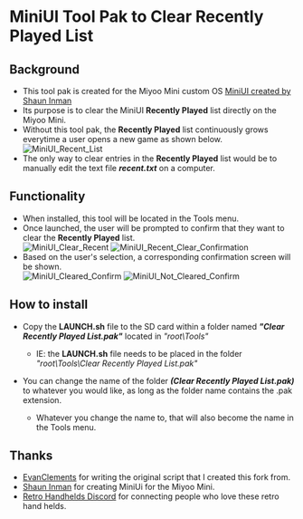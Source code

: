 # MiniUI Tool Pak to Clear Recently Played List

## Background
* This tool pak is created for the Miyoo Mini custom OS [MiniUI created by Shaun Inman](https://github.com/shauninman/MiniUI)
* Its purpose is to clear the MiniUI **Recently Played** list directly on the Miyoo Mini.
* Without this tool pak, the **Recently Played** list continuously grows everytime a user opens a new game as shown below.  
  ![MiniUI_Recent_List](https://user-images.githubusercontent.com/124028871/215833683-17d9c715-d7f7-4d0c-8f6b-88754b8854be.png)
* The only way to clear entries in the **Recently Played** list would be to manually edit the text file ***recent.txt*** on a computer. 

## Functionality
* When installed, this tool will be located in the Tools menu.   
* Once launched, the user will be prompted to confirm that they want to clear the **Recently Played** list.  
	![MiniUI_Clear_Recent](https://user-images.githubusercontent.com/124028871/215842003-ba4f552b-e3ed-43be-9309-ae48f556a3e8.png)
	![MiniUI_Recent_Clear_Confirmation](https://user-images.githubusercontent.com/124028871/215834679-d39482c5-17be-46f6-b86e-3b2a4a71ed39.png)  
* Based on the user's selection, a corresponding confirmation screen will be shown.  
	![MiniUI_Cleared_Confirm](https://user-images.githubusercontent.com/124028871/215876950-04f8cbff-aabd-4131-9c95-1614bb8edd8a.png)
	![MiniUI_Not_Cleared_Confirm](https://user-images.githubusercontent.com/124028871/215876968-b221707d-ffdc-43a4-9f29-dec45f7aa091.png)

  
## How to install
* Copy the **LAUNCH.sh** file to the SD card within a folder named ***"Clear Recently Played List.pak"*** located in *"root\Tools\"*
	* IE: the **LAUNCH.sh** file needs to be placed in the folder *"root\Tools\Clear Recently Played List.pak"*  
	   
* You can change the name of the folder ***(Clear Recently Played List.pak)*** to whatever you would like, as long as the folder name contains the .pak extension.
	* Whatever you change the name to, that will also become the name in the Tools menu.  	

## Thanks
* [EvanClements](https://github.com/EvanClements/MiniUI-Clear-Recent) for writing the original script that I created this fork from.
* [Shaun Inman](https://github.com/shauninman/MiniUI) for creating MiniUi for the Miyoo Mini.
* [Retro Handhelds Discord](https://discord.com/invite/retrohandhelds) for connecting people who love these retro hand helds.
